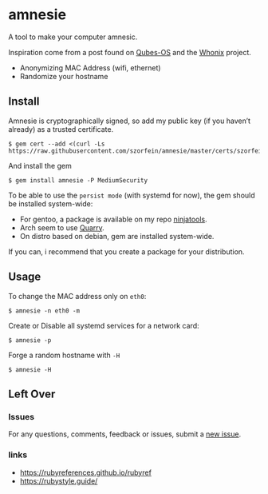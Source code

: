 # amnesie
A tool to make your computer amnesic.

Inspiration come from a post found on [Qubes-OS](https://www.qubes-os.org/doc/anonymizing-your-mac-address/) and the [Whonix](https://www.whonix.org/) project. 
+ Anonymizing MAC Address (wifi, ethernet)
+ Randomize your hostname

## Install
Amnesie is cryptographically signed, so add my public key (if you haven’t already) as a trusted certificate.

    $ gem cert --add <(curl -Ls https://raw.githubusercontent.com/szorfein/amnesie/master/certs/szorfein.pem)

And install the gem

    $ gem install amnesie -P MediumSecurity

To be able to use the `persist mode` (with systemd for now), the gem should be installed system-wide:  
+ For gentoo, a package is available on my repo [ninjatools](https://github.com/szorfein/ninjatools/tree/master/dev-ruby/amnesie).  
+ Arch seem to use [Quarry](https://wiki.archlinux.org/index.php/Ruby#Quarry).  
+ On distro based on debian, gem are installed system-wide.  

If you can, i recommend that you create a package for your distribution.  

## Usage
To change the MAC address only on `eth0`:

    $ amnesie -n eth0 -m

Create or Disable all systemd services for a network card:

    $ amnesie -p

Forge a random hostname with `-H`

    $ amnesie -H

## Left Over

### Issues
For any questions, comments, feedback or issues, submit a [new issue](https://github.com/szorfein/amnesie/issues/new).

### links
+ https://rubyreferences.github.io/rubyref
+ https://rubystyle.guide/
